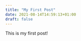 ```yaml
---
title: "My First Post"
date: 2021-08-14T14:59:13+01:00
draft: false
---
```


This is my first post!
